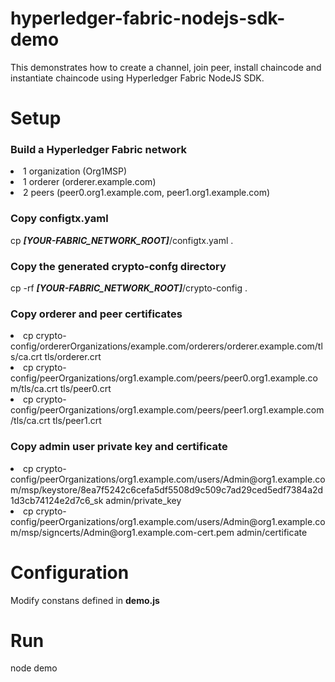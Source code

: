 # hyperledger-fabric-nodejs-sdk-demo

This demonstrates how to create a channel, join peer, install chaincode and instantiate chaincode using Hyperledger Fabric NodeJS SDK.

<h1>Setup</h1>

<h3>Build a Hyperledger Fabric network</h3>

<li>1 organization (Org1MSP)</li>
<li>1 orderer (orderer.example.com)</li>
<li>2 peers (peer0.org1.example.com, peer1.org1.example.com)</li>

<h3>Copy <b>configtx.yaml</b></h3>
cp <i><b>[YOUR-FABRIC_NETWORK_ROOT]</b></i>/configtx.yaml .

<h3>Copy the generated <b>crypto-confg</b> directory</h3>
cp -rf <i><b>[YOUR-FABRIC_NETWORK_ROOT]</b></i>/crypto-config .

<h3>Copy orderer and peer certificates</h3>
<li>cp crypto-config/ordererOrganizations/example.com/orderers/orderer.example.com/tls/ca.crt tls/orderer.crt</li>
<li>cp crypto-config/peerOrganizations/org1.example.com/peers/peer0.org1.example.com/tls/ca.crt tls/peer0.crt</li>
<li>cp crypto-config/peerOrganizations/org1.example.com/peers/peer1.org1.example.com/tls/ca.crt tls/peer1.crt</li>

<h3>Copy admin user private key and certificate</h3>
<li>cp crypto-config/peerOrganizations/org1.example.com/users/Admin@org1.example.com/msp/keystore/8ea7f5242c6cefa5df5508d9c509c7ad29ced5edf7384a2d1d3cb74124e2d7c6_sk admin/private_key</li>
<li>cp crypto-config/peerOrganizations/org1.example.com/users/Admin@org1.example.com/msp/signcerts/Admin@org1.example.com-cert.pem admin/certificate</li>

<h1>Configuration</h2>

Modify constans defined in <b>demo.js</b>

<h1>Run</h1>

node demo
